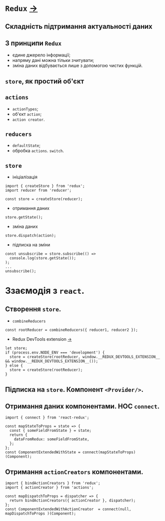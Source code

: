 # `Redux` [→](https://redux.js.org)
## Складність підтримання актуальності даних
## 3 принципи `Redux`
- єдине джерело інформації;
- напряму дані можна тільки зчитувати;
- зміна даних відбувається лише з допомогою чистих функцій.

## `store`, як простий об'єкт
## `actions`
- `actionTypes`;
- об'єкт `action`;
- `action creator`.

## `reducers`
- `defaultState`;
- обробка `actions`. `switch`.

## `store`
- ініціалізація
```
import { createStore } from 'redux';
import reducer from 'reducer';

const store = createStore(reducer);
```

- отримання даних
```
store.getState();
```

- зміна даних
```
store.dispatch(action);
```

- підписка на зміни
```
const unsubscribe = store.subscribe(() =>
  console.log(store.getState());
);
...
unsubscribe();
```

# Ззаємодія з `react`.
## Створення `store`.
- `combineReducers`
```
const rootReducer = combineReducers({ reducer1, reducer2 });
```

- Redux DevTools extension [→](http://extension.remotedev.io/)
```
let store;
if (process.env.NODE_ENV === 'development') {
  store = createStore(rootReducer, window.__REDUX_DEVTOOLS_EXTENSION__ && window.__REDUX_DEVTOOLS_EXTENSION__());
} else {
  store = createStore(rootReducer);
}
```

## Підписка на `store`. Компонент `<Provider/>`.
## Отримання даних компонентами. HOC `connect`.
```
import { connect } from 'react-redux';

const mapStateToProps = state => {
  const { someFieldFromState } = state;
  return {
    dataFromRedux: someFieldFromState,
  };
};
const ComponentExtendedWithState = connect(mapStateToProps)(Component);
```

## Отримання `actionCreators` компонентами.
```
import { bindActionCreators } from 'redux';
import { actionCreator } from 'actions';

const mapDispatchToProps = dispatcher => {
  return bindActionCreators({ actionCreator }, dispatcher);
};
const ComponentExtendedWithActionCreator  = connect(null, mapDispatchToProps )(Component);
```
